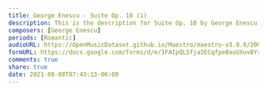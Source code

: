 ```yaml
---
title: George Enescu - Suite Op. 10 (1)
description: This is the description for Suite Op. 10 by George Enescu
composers: [George Enescu]
periods: [Romantic]
audioURL: https://OpenMusicDataset.github.io/Maestro/maestro-v3.0.0/2006/MIDI-Unprocessed_06_R1_2006_01-04_ORIG_MID--AUDIO_06_R1_2006_04_Track04_wav.midi
formURL: https://docs.google.com/forms/d/e/1FAIpQLSfja3ECqfpe8aoUXuvBYsAkGBnl_uDRz-s-kWWItZ6cSIcudA/viewform
comments: true
share: true
date: 2021-08-08T07:43:13-06:00
---
```

